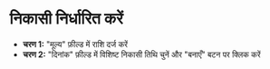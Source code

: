 # **निकासी निर्धारित करें**

- **चरण 1:** "मूल्य" फ़ील्ड में राशि दर्ज करें
- **चरण 2:** "दिनांक" फ़ील्ड में विशिष्ट निकासी तिथि चुनें और "बनाएँ" बटन पर क्लिक करें